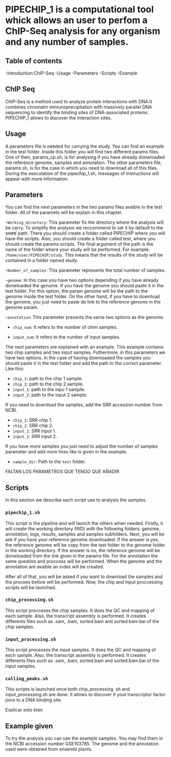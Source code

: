 # PIPECHIP_1 is a computational tool whick allows an user to perfom a ChIP-Seq analysis for any organism and any number of samples.

## Table of contents
-Introduction:ChIP-Seq
-Usage
-Parameters
-Scripts
-Example

## ChIP Seq

ChIP-Seq is a method used to analyze protein interactions with DNA.It combines chromatin immunoprecipitation with massively parallel DNA 
sequencing to identify the binding sites of DNA-associated proteins. PIPECHIP_1 allows to discover the interaction sites. 

## Usage

A parameters file is needed for carrying the study. You can find an example in the test folder. Inside this folder you will find two
different params files. One of then, params_cp.sh, is for analysing if you have already donwloaded the reference genome, samples
and annotation. The other parameters file, params.sh, is for the case in which you need to download all of this files.  
During the executation of the pipechip_1.sh, messages of instructions will appear with more information. 

## Parameters

You can find the next parameters in the two params files avaible in the test folder. All of the paramets will be explain in this chapter.  

-`Working_directory`: This parameter fix the directory where the analysis will be carry. To simplify the analysis we reccommend to set it by
default to the `$HOME` path. There you should create a folder called PIPECHIP where you will have the scripts. Also, you should create a 
folder called test, where you should create the params scripts. The final argument of the path is the name of the folder where your study
will be performed. For example: `/home/user/PIPECHIP/study`. This means that the results of the study will be contained in a folder named
study.     

-`Number_of_samples`: This parameter represents the total number of samples. 

-`genome`: In this case you have two options depending if you have already donwloaded the genome. If you have the genome you should paste it
in the test folder. For this option, the param genome will be the path to the genome inside the test folder. 
On the other hand, if you have to download the genome, you just need to paste de link to the reference genome in the genome param. 

-`annotation`: This parameter presents the same two options as the genome.  

- `chip_num`: It refers to the number of chim samples.

- `input_num`: It refers to the number of input samples.

The next parameters are explained with an example. This example contains two chip samples and two input samples. Futhermore, in this 
parameters we have two options. 
In the case of having downloaded the samples you should paste it in the test folder and add the path to the correct parameter. Like this:
  - `chip_1`:  path to the chip 1 sample.
  - `chip_2`:  path to the chip 2 sample.
  - `input_1`: path to the inpu 1 sample.
  - `input_2`: path to the input 2 sample.

If you need to download the samples, add the SRR accession number from NCBI. 
  - `chip_1`: SRR chip 1.
  - `chip_2`: SRR chip 2.
  - `input_1`: SRR input 1.
  - `input_2`: SRR input 2.

If you have more samples you just need to adjust the number of samples parameter and add more lines like is given in the example.

- `sample_dir`: Path to the `test` folder.

FALTAN LOS PARAMETROS QUE TENGO QUE AÑADIR






## Scripts

In this section we describe each script use to analysis the samples. 

### `pipechip_1.sh`
This script is the pipeline and will launch the others when needed. Firstly, it will create the working directory (WD) with the following
folders: genome, annotation, logs, results, samples and samples subfolders. Next, you will be ask if you have your reference genome 
downloaded. If the answer is yes, the reference genome will be copy from the test folder to the genome folder in the working directory. 
If the answer is no, the reference genome will be donwloaded from the link given in the params file. 
For the annotation the same question and proccess will be performed. 
When the genome and the annotation are avaible an index will be created.  

After all of that, you will be asked if you want to download the samples and the procees before will be performed. Now, the chip and input
proccessing scripts will be launched.  

### `chip_processing.sh`

This script procceses the chip samples. It does the QC and mapping of each sample. Also, the transcript assembly is performed. 
It creates differents files such as .sam, .bam, sorted.bam and sorted.bam.bai of the chip samples.

### `input_processing.sh`
This script processes the input samples. It does the QC and mapping of each sample. Also, the transcript assembly is performed.
It creates differents files such as .sam, .bam, sorted.bam and sorted.bam.bai of the input samples.

### `calling_peaks.sh`

This scripts is launched once both chip_processing. sh and input_processing.sh are done.
It allows to discover if yout transcriptor factor joins to a DNA binding site.


Explicar esto bien 



 

## Example given

To try the analysis you can use the example samples. You may find them in the NCBI accession number GSE103785.
The genome and the annotation used were obtained from ensembl plants.

